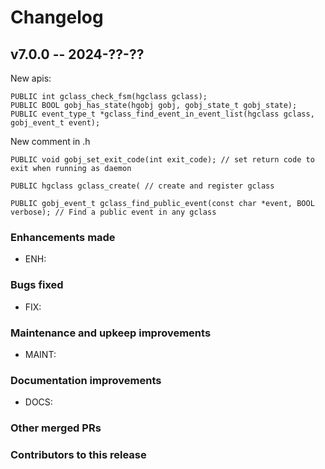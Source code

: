 # **Changelog**

## v7.0.0 -- 2024-??-??

New apis:

    PUBLIC int gclass_check_fsm(hgclass gclass);
    PUBLIC BOOL gobj_has_state(hgobj gobj, gobj_state_t gobj_state);
    PUBLIC event_type_t *gclass_find_event_in_event_list(hgclass gclass, gobj_event_t event);

New comment in .h

    PUBLIC void gobj_set_exit_code(int exit_code); // set return code to exit when running as daemon

    PUBLIC hgclass gclass_create( // create and register gclass

    PUBLIC gobj_event_t gclass_find_public_event(const char *event, BOOL verbose); // Find a public event in any gclass



<!-- ([full changelog](https://github.com/executablebooks/sphinx-book-theme/compare/v1.1.1...3da24da74f6042599fe6c9e2d612f5cbdef42280)) -->

### Enhancements made

- ENH:

### Bugs fixed

- FIX:

### Maintenance and upkeep improvements

- MAINT:

### Documentation improvements

- DOCS:

### Other merged PRs

### Contributors to this release
